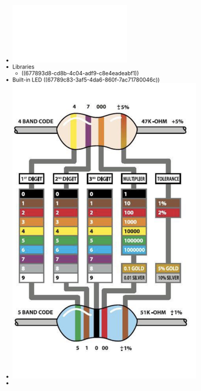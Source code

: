 - ![The Most Complete Starter Kit for MEGA V1.0.2021.05.13.pdf](../assets/The_Most_Complete_Starter_Kit_for_MEGA_V1.0.2021.05.13_1735955218038_0.pdf)
- Libraries
	- ((677893d8-cd8b-4c04-adf9-c8e4eadeabf1))
- Built-in LED ((67789c83-3af5-4da6-860f-7ac71780046c))
- ![image.png](../assets/image_1735958082011_0.png)
-